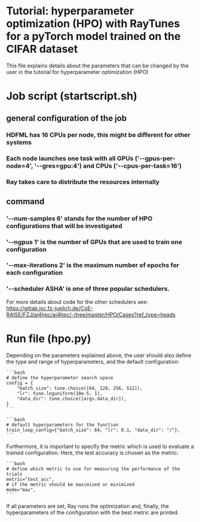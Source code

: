 # Tutorial: hyperparameter optimization (HPO) with RayTunes for a pyTorch model trained on the CIFAR dataset

This file explains details about the parameters that can be changed by the user in the tutorial for hyperparameter optimization (HPO)

# Job script (startscript.sh)

## general configuration of the job

### HDFML has 16 CPUs per node, this might be different for other systems 
### Each node launches one task with all GPUs ('--gpus-per-node=4', '--gres=gpu:4') and CPUs ('--cpus-per-task=16')
### Ray takes care to distribute the resources internally

## command

### '--num-samples 6' stands for the number of HPO configurations that will be investigated
### '--ngpus 1' is the number of GPUs that are used to train one configuration
### '--max-iterations 2' is the maximum number of epochs for each configuration
### '--scheduler ASHA' is one of three popular schedulers. 
     
For more details about code for the other schedulers see: https://gitlab.jsc.fz-juelich.de/CoE-RAISE/FZJ/ai4hpc/ai4hpc/-/tree/master/HPO/Cases?ref_type=heads

# Run file (hpo.py)

Depending on the parameters explained above, the user should also define the type and range of hyperparameters, and the default configuration:

    ```bash
    # define the hyperparameter search space 
    config = {
        "batch_size": tune.choice([64, 128, 256, 512]),
        "lr": tune.loguniform(10e-5, 1),
        "data_dir": tune.choice([args.data_dir]),
    }
    ```

    ```bash
    # default hyperparameters for the function
    train_loop_config={"batch_size": 64, "lr": 0.1, "data_dir": "/"},
    ```

Furthermore, it is important to specify the metric which is used to evaluate a trained configuration. Here, the test accuracy is chosen as the metric:

    ```bash
    # define which metric to use for measuring the performance of the trials
    metric="test_acc",
    # if the metric should be maximized or minimized 
    mode="max",
    ```

If all parameters are set, Ray runs the optimization and, finally, the hyperparameters of the configuration with the best metric are printed.
